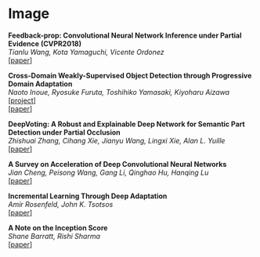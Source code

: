 # Image

**Feedback-prop: Convolutional Neural Network Inference under Partial Evidence (CVPR2018)**  
*Tianlu Wang, Kota Yamaguchi, Vicente Ordonez*  
[[paper](https://arxiv.org/abs/1710.08049)]  

**Cross-Domain Weakly-Supervised Object Detection through Progressive Domain Adaptation**  
*Naoto Inoue, Ryosuke Furuta, Toshihiko Yamasaki, Kiyoharu Aizawa*  
[[project](https://naoto0804.github.io/cross_domain_detection/)]  
[[paper](https://arxiv.org/abs/1803.11365)]  

**DeepVoting: A Robust and Explainable Deep Network for Semantic Part Detection under Partial Occlusion**  
*Zhishuai Zhang, Cihang Xie, Jianyu Wang, Lingxi Xie, Alan L. Yuille*  
[[paper](https://arxiv.org/abs/1709.04577)]  

**A Survey on Acceleration of Deep Convolutional Neural Networks**  
*Jian Cheng, Peisong Wang, Gang Li, Qinghao Hu, Hanqing Lu*  
[[paper](https://arxiv.org/abs/1802.00939)]  

**Incremental Learning Through Deep Adaptation**  
*Amir Rosenfeld, John K. Tsotsos*  
[[paper](https://arxiv.org/abs/1705.04228)]  

**A Note on the Inception Score**  
*Shane Barratt, Rishi Sharma*  
[[paper](https://arxiv.org/abs/1801.01973)]  

